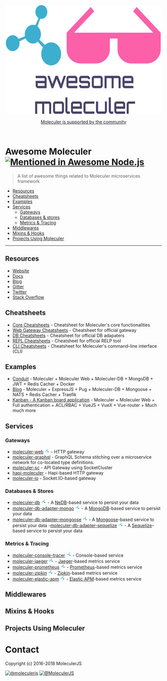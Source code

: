 <div align="center">
	<img width="500" height="350" src="media/awesome_moleculer.svg" alt="logo of awesome-moleculer repository">
	<br>
	<p>
		<a href="https://moleculer.services/support.html">Moleculer is supported by the community</a>
	</p>
	<br>
</div>

# Awesome Moleculer [![Mentioned in Awesome Node.js](https://awesome.re/mentioned-badge.svg)](https://github.com/sindresorhus/awesome-nodejs)

>A list of awesome things related to Moleculer microservices framework

- [Resources](#resources)
- [Cheatsheets](#cheatsheets)
- [Examples](#examples)
- [Services](#services)
	- [Gateways](#gateways)
	- [Databases & stores](#databases-&-stores)
	- [Metrics & Tracing](#metrics-&-tracing)
- [Middlewares](#middlewares)
- [Mixins & Hooks](#mixins--hooks)
- [Projects Using Moleculer](#projects-using-moleculer)

--------

## Resources
- [Website](https://moleculer.services/)
- [Docs](https://moleculer.services/docs)
- [Blog](https://medium.com/moleculer)
- [Gitter](https://gitter.im/moleculerjs/moleculer)
- [Twitter](https://twitter.com/MoleculerJS)
- [Stack Overflow](https://stackoverflow.com/questions/tagged/moleculer)


## Cheatsheets
- [Core Cheatsheets](https://github.com/moleculerjs/moleculer-cheatsheets/blob/master/moleculer.js) - Cheatsheet for Moleculer's core functionalities
- [Web Gateway Cheatsheets](https://github.com/moleculerjs/moleculer-cheatsheets/blob/master/moleculer-web.js) - Cheatsheet for official gateway
- [DB Cheatsheets](https://github.com/moleculerjs/moleculer-cheatsheets/blob/master/moleculer-db.js) - Cheatsheet for official DB adapaters
- [REPL Cheatsheets](https://github.com/moleculerjs/moleculer-cheatsheets/blob/master/moleculer-repl.sh) - Cheatsheet for official RELP tool
- [CLI Cheatsheets](https://github.com/moleculerjs/moleculer-cheatsheets/blob/master/moleculer-cli.sh) - Cheatsheet for Moleculer's command-line interface (CLI)

## Examples

- [Conduit](https://github.com/moleculerjs/moleculer-examples/tree/master/conduit) -  Moleculer + Moleculer Web + Moleculer-DB + MongoDB + JWT + Redis Cacher + Docker
- [Blog](https://github.com/moleculerjs/moleculer-examples/tree/master/blog) - Moleculer + ExpressJS + Pug + Moleculer-DB + Mongoose + NATS + Redis Cacher + Traefik
- [Kanban - A Kanban board application](https://github.com/icebob/kantab) - Moleculer + Moleculer Web + Full authentication + ACL/RBAC + VueJS + VueX + Vue-router + Much much more

## Services

### Gateways
- [moleculer-web](https://moleculer.services/docs/moleculer-web.html) ![Official Moleculer Module](media/moleculer-tiny.png) - HTTP gateway
- [moleculer-graphql](https://github.com/MerlinLabs/moleculer-graphql#readme) - GraphQL Schema stitching over a microservice network for co-located type definitions.
- [moleculer-sc](https://github.com/tiaod/moleculer-sc#readme) - API Gateway using SocketCluster
- [hapi-moleculer](https://github.com/felipegcampos/hapi-moleculer) - Hapi-based HTTP gateway
- [moleculer-io](https://github.com/tiaod/moleculer-io) - Socket.IO-based gateway

### Databases & Stores
- [moleculer-db](https://github.com/moleculerjs/moleculer-db/tree/master/packages/moleculer-db#readme) ![Official Moleculer Module](media/moleculer-tiny.png) - A [NeDB](https://github.com/louischatriot/nedb)-based service to persist your data
- [moleculer-db-adapter-mongo](https://github.com/moleculerjs/moleculer-db/tree/master/packages/moleculer-db-adapter-mongo#readme) ![Official Moleculer Module](media/moleculer-tiny.png) - A [MongoDB](https://mongodb.github.io/node-mongodb-native/)-based service to persist your data
- [moleculer-db-adapter-mongoose](https://github.com/moleculerjs/moleculer-db/tree/master/packages/moleculer-db-adapter-mongoose#readme) ![Official Moleculer Module](media/moleculer-tiny.png) - A [Mongoose](https://mongoosejs.com/)-based service to persist your data
-[moleculer-db-adapter-sequelize](https://github.com/moleculerjs/moleculer-db/tree/master/packages/moleculer-db-adapter-sequelize#readme) ![Official Moleculer Module](media/moleculer-tiny.png) - A [Sequelize](http://docs.sequelizejs.com/)-based service to persist your data

### Metrics & Tracing
- [moleculer-console-tracer](https://github.com/moleculerjs/moleculer-metrics/tree/master/packages/moleculer-console-tracer#readme) ![Official Moleculer Module](media/moleculer-tiny.png) - Console-based service
- [moleculer-jaeger](https://github.com/moleculerjs/moleculer-metrics/tree/master/packages/moleculer-jaeger#readme) ![Official Moleculer Module](media/moleculer-tiny.png) - [Jaeger](https://www.jaegertracing.io/)-based metrics service
- [moleculer-prometheus](https://github.com/moleculerjs/moleculer-metrics/tree/master/packages/moleculer-jaeger#readme) ![Official Moleculer Module](media/moleculer-tiny.png) - [Prometheus](https://prometheus.io/)-based metrics service
- [moleculer-zipkin](https://github.com/moleculerjs/moleculer-metrics/tree/master/packages/moleculer-zipkin#readme) ![Official Moleculer Module](media/moleculer-tiny.png) - [Zipkin](https://zipkin.io/)-based metrics service
- [moleculer-elastic-apm](https://github.com/intech/moleculer-elastic-apm#moleculer-elastic-apm) ![Official Moleculer Module](media/moleculer-tiny.png) - [Elastic APM](https://www.elastic.co/solutions/apm)-based metrics service


## Middlewares


## Mixins & Hooks


## Projects Using Moleculer


# Contact
Copyright (c) 2016-2018 MoleculerJS

[![@moleculerjs](https://img.shields.io/badge/github-moleculerjs-green.svg)](https://github.com/moleculerjs) [![@MoleculerJS](https://img.shields.io/badge/twitter-MoleculerJS-blue.svg)](https://twitter.com/MoleculerJS)

